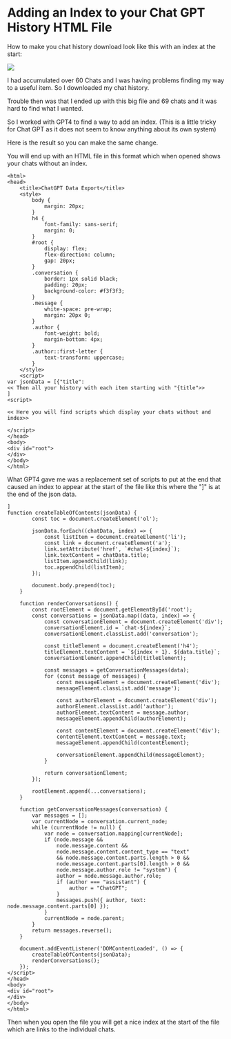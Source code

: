 # Adding an Index to your Chat GPT History HTML File

How to make you chat history download look like this with an index at the start:

<img src=“https://github.com/grayerbeard/GPTchathistory/blob/main/chatwithIndex.png”>

I had accumulated over 60 Chats and I was having problems finding my way to a useful item.   So I downloaded my chat history.

Trouble then was that I ended up with this big file and 69 chats and it was hard to find what I wanted.

So I worked with GPT4 to find a way to add an index.  (This is a little tricky for Chat GPT as it does not seem to know anything about its own system) 

Here is the result so you can make the same change.

You will end up with an HTML file in this format which when opened shows your chats without an index.

```
<html>
<head>
    <title>ChatGPT Data Export</title>
    <style>
        body {
            margin: 20px;
        }
        h4 {
            font-family: sans-serif;
            margin: 0;
        }
        #root {
            display: flex;
            flex-direction: column;
            gap: 20px;
        }
        .conversation {
            border: 1px solid black;
            padding: 20px;
            background-color: #f3f3f3;
        }
        .message {
            white-space: pre-wrap;
            margin: 20px 0;
        }
        .author {
            font-weight: bold;
            margin-bottom: 4px;
        }
        .author::first-letter {
            text-transform: uppercase;
        }
    </style>
    <script>
var jsonData = [{"title":
<< Then all your history with each item starting with "{title">>
]
<script>

<< Here you will find scripts which display your chats without and index>>

</script>
</head>
<body>
<div id="root">
</div>
</body>
</html>
```
What GPT4 gave me was a replacement set of scripts to put at the end that caused an index to appear at the start of the file like this where the "]" is at the end of the json data.

```
]
function createTableOfContents(jsonData) {
        const toc = document.createElement('ol');
        
        jsonData.forEach((chatData, index) => {
            const listItem = document.createElement('li');
            const link = document.createElement('a');
            link.setAttribute('href', `#chat-${index}`);
            link.textContent = chatData.title;
            listItem.appendChild(link);
            toc.appendChild(listItem);
        });

        document.body.prepend(toc);
    }

    function renderConversations() {
        const rootElement = document.getElementById('root');
        const conversations = jsonData.map((data, index) => {
            const conversationElement = document.createElement('div');
            conversationElement.id = `chat-${index}`;
            conversationElement.classList.add('conversation');
            
            const titleElement = document.createElement('h4');
            titleElement.textContent = `${index + 1}. ${data.title}`;
            conversationElement.appendChild(titleElement);
            
            const messages = getConversationMessages(data);
            for (const message of messages) {
                const messageElement = document.createElement('div');
                messageElement.classList.add('message');
                
                const authorElement = document.createElement('div');
                authorElement.classList.add('author');
                authorElement.textContent = message.author;
                messageElement.appendChild(authorElement);
                
                const contentElement = document.createElement('div');
                contentElement.textContent = message.text;
                messageElement.appendChild(contentElement);
                
                conversationElement.appendChild(messageElement);
            }
            
            return conversationElement;
        });
        
        rootElement.append(...conversations);
    }
    
    function getConversationMessages(conversation) {
        var messages = [];
        var currentNode = conversation.current_node;
        while (currentNode != null) {
            var node = conversation.mapping[currentNode];
            if (node.message &&
                node.message.content &&
                node.message.content.content_type == "text"
                && node.message.content.parts.length > 0 &&
                node.message.content.parts[0].length > 0 && 
                node.message.author.role != "system") {
                author = node.message.author.role;
                if (author === "assistant") {
                    author = "ChatGPT";
                }
                messages.push({ author, text: node.message.content.parts[0] });
            }
            currentNode = node.parent;
        }
        return messages.reverse();
    }

    document.addEventListener('DOMContentLoaded', () => {
        createTableOfContents(jsonData);
        renderConversations();
    });
</script>
</head>
<body>
<div id="root">
</div>
</body>
</html>

```

Then when you open the file you will get a nice index at the start of the file which are links to the individual chats.
